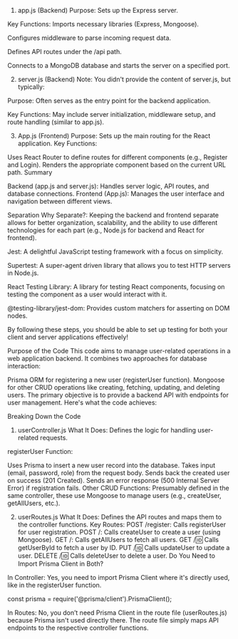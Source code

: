 1. app.js (Backend)
Purpose: Sets up the Express server.


Key Functions:
Imports necessary libraries (Express, Mongoose).


Configures middleware to parse incoming request data.


Defines API routes under the /api path.


Connects to a MongoDB database and starts the server on a specified port.




2. server.js (Backend)
Note: You didn't provide the content of server.js, but typically:


Purpose: Often serves as the entry point for the backend application.


Key Functions:
May include server initialization, middleware setup, and route handling (similar to app.js).


3. App.js (Frontend)
Purpose: Sets up the main routing for the React application.
Key Functions:


Uses React Router to define routes for different components (e.g., Register and Login).
Renders the appropriate component based on the current URL path.
Summary


Backend (app.js and server.js): Handles server logic, API routes, and database connections.
Frontend (App.js): Manages the user interface and navigation between different views.



Separation
Why Separate?: Keeping the backend and frontend separate allows for better organization, scalability, and the ability to use different technologies for each part (e.g., Node.js for backend and React for frontend).




Jest: A delightful JavaScript testing framework with a focus on simplicity.


Supertest: A super-agent driven library that allows you to test HTTP servers in Node.js.



React Testing Library: A library for testing React components, focusing on testing the component as a user would interact with it.


@testing-library/jest-dom: Provides custom matchers for asserting on DOM nodes.



By following these steps, you should be able to set up testing for both your client and server applications effectively!


Purpose of the Code
This code aims to manage user-related operations in a web application backend. It combines two approaches for database interaction:

Prisma ORM for registering a new user (registerUser function).
Mongoose for other CRUD operations like creating, fetching, updating, and deleting users.
The primary objective is to provide a backend API with endpoints for user management. Here's what the code achieves:

Breaking Down the Code
1. userController.js
What It Does: Defines the logic for handling user-related requests.

registerUser Function:

Uses Prisma to insert a new user record into the database.
Takes input (email, password, role) from the request body.
Sends back the created user on success (201 Created).
Sends an error response (500 Internal Server Error) if registration fails.
Other CRUD Functions: Presumably defined in the same controller, these use Mongoose to manage users (e.g., createUser, getAllUsers, etc.).

2. userRoutes.js
What It Does: Defines the API routes and maps them to the controller functions.
Key Routes:
POST /register: Calls registerUser for user registration.
POST /: Calls createUser to create a user (using Mongoose).
GET /: Calls getAllUsers to fetch all users.
GET /:id: Calls getUserById to fetch a user by ID.
PUT /:id: Calls updateUser to update a user.
DELETE /:id: Calls deleteUser to delete a user.
Do You Need to Import Prisma Client in Both?


In Controller:
Yes, you need to import Prisma Client where it's directly used, like in the registerUser function.

const prisma = require('@prisma/client').PrismaClient();


In Routes:
No, you don’t need Prisma Client in the route file (userRoutes.js) because Prisma isn't used directly there.
The route file simply maps API endpoints to the respective controller functions.
